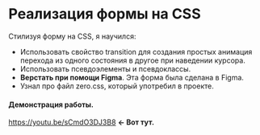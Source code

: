 # Реализация формы на CSS

Стилизуя форму на CSS, я научился: 
* Использовать свойство transition для создания простых анимация перехода из одного состояния в другое при наведении курсора.
* Использовать псевдоэлементы и псевдоклассы.
* **Верстать при помощи Figma**. Эта форма была сделана в Figma.
* Узнал про файл zero.css, который употребил в проекте.

#### Демонстрация работы.
https://youtu.be/sCmdO3DJ3B8 **<- Вот тут.**